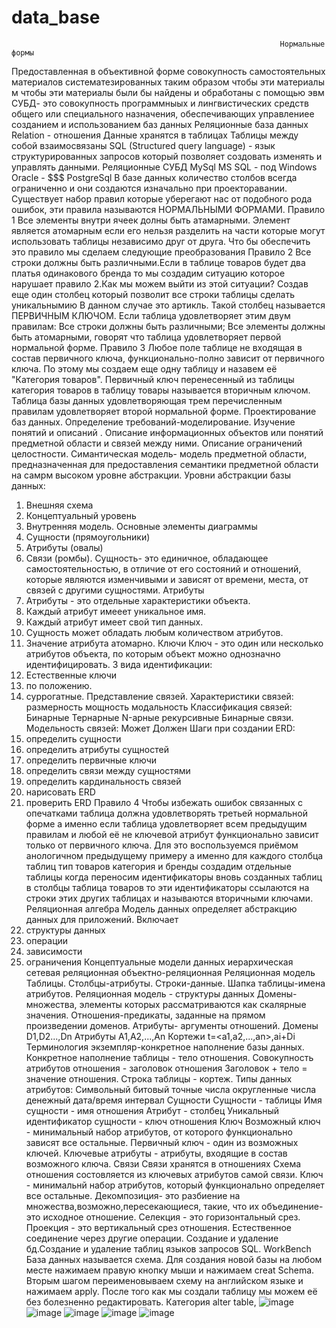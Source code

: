 # data_base
                                                                Нормальные формы 
Предоставленная в объективной форме совокупность самостоятельных материалов  систематезированных таким образом чтобы эти материалы м  чтобы эти материалы были бы найдены и обработаны с помощью эвм
СУБД- это совокупность программныых и лингвистических средств общего или специального назначения, обеспечивающих управлениее созданием и использованием баз данных
                                                            Реляционные база данных
Relation - отношения
Данные хранятся в таблицах
Таблицы между собой взаимосвязаны
SQL (Structured query language) - язык структурированных запросов который позволяет создовать изменять и управлять данными.
                                                                 Реляционные СУБД
MySql
MS SQL - под Windows 
Oracle - $$$
PostgreSql
В базе данных количество столбов всегда ограниченно и они создаются изначально при проекторавании.
Существует набор правил которые уберегают нас от подобного рода ошибок, эти правила называются НОРМАЛЬНЫМИ ФОРМАМИ.
                                                                      Правило 1
Все элементы внутри ячеек долны быть атамарными. Элемент является атомарным если его нельзя разделить на части которые могут использовать таблицы независимо друг от друга.
Что бы обеспечить это правило мы сделаем следующие преобразования
                                                                      Правило 2 
Все строки должны быть различными.Если в таблице товаров будет два платья одинакового бренда то мы создадим ситуацию которое нарушает правило 2.Как мы можем выйти из этой ситуации? Создав еще один столбец который позволит все строки таблицы сделать уникальнымию В данном случае это артикль. Такой столбец называется ПЕРВИЧНЫМ КЛЮЧОМ.
Если таблица удовлетворяет этим двум правилам: 
Все строки должны быть различными; Все элементы должны быть атомарными, говорят что таблица удовлетворяет первой нормальной форме.
                                                                      Правило 3 
Любое поле таблице не входящая в состав первичного ключа, функционально-полно зависит от первичного ключа. По этому мы создаем еще одну таблицу и назавем её "Категория товаров". Первичный ключ перенесенный из таблицы категория товаров в таблицу товары называется вторичным ключом. Таблица базы данных удовлетворяющая трем перечисленным правилам удовлетворяет второй нормальной форме.
                                                             Проектирование баз данных.
Определение требований-моделирование.
Изучение понятий и описаний .
Описание информационных объектов или понятий предметной области и связей между ними.
Описание ограничений целостности.
Симантическая модель- модель предметной области, предназначенная для предоставления семантики предметной области на самрм высоком уровне абстракции.
Уровни абстракции базы данных:
1. Внешняя схема
2. Концептуальный уровень
3. Внутренняя модель.
Основные элементы диаграммы 
1. Сущности (прямоугольники)
2. Атрибуты (овалы)
3. Связи (ромбы).
Сущность- это единичное, обладающее самостоятельностью, в отличие от его состояний и отношений, которые являются изменчивыми и зависят от времени, места, от связей с другими сущностями.
Атрибуты
1. Атрибуты - это отдельные характеристики объекта.
2. Каждый атрибут имееет уникальное имя.
3. Каждый атрибут имеет свой тип данных.
4. Сущность может обладать любым количеством атрибутов.
5. Значение атрибута атомарно.
Ключи
Ключ - это один или несколько атрибутов объекта, по которым объект можно однозначно идентифицировать.
3 вида идентификации:
1. Естественные ключи
2. по положению.
3. суррогатные.
Представление связей.
Характеристики связей:
размерность 
мощность 
модальность 
Классификация связей:
Бинарные 
Тернарные
N-арные
рекурсивные
Бинарные связи.
Модельность связей:
Может 
Должен
Шаги при создании ERD:
1. определить сущности
2. определить атрибуты сущностей
3. определить первичные ключи
4. определить связи между сущностями
5. определить кардинальность связей
6. нарисовать ERD
7. проверить ERD
Правило 4 
Чтобы избежать ошибок связанных с опечатками таблица должна удовлетворять третьей нормальной форме а именно если таблица удовлетворяет всем предыдущим правилам и любой её не ключевой атрибут функционально зависит только от первичного ключа. Для это воспользуемся приёмом анологичном предыдущему примеру а именно для каждого столбца таблиц тип товаров категория и бренды создадим отдельные таблицы когда переносим идентификаторы вновь созданных таблиц в столбцы таблица товаров то эти идентификаторы ссылаются на строки этих других таблицах и называются вторичными ключами.
                                                            Реляционная алгебра 
Модель данных определяет абстракцию данных для приложений.
Включает
1. структуры данных
2. операции
3. зависимости
4. ограничения
Концептуальные модели данных
иерархическая
сетевая
реляционная
объектно-реляционная
                                                              Реляционная модель
Таблицы.
Столбцы-атрибуты.
Строки-данные.
Шапка таблицы-имена атрибутов.
Реляционная модель - структуры данных
Домены- множества, элементы которых рассматриваются как скалярные значения.
Отношения-предикаты, заданные на прямом произведении доменов.
Атрибуты- аргументы отношений.
Домены D1,D2...,Dn
Атрибуты A1,A2,...,An
Кортежи t=<a1,a2,...,an>,ai+Di
Терминология
экземпляр-конкретное наполнение базы данных.
Конкретное наполнение таблицы - тело отношения.
Совокупность атрибутов отношения - заголовок отношения
Заголовок + тело = значение отношения.
Строка таблицы - кортеж.
Типы данных атрибутов:
Символьный
битовый
точные числа
округленные числа
денежный
дата/время
интервал
Сущности
Сущности - таблицы
Имя сущности - имя отношения
Атрибут - столбец
Уникальный идентификатор сущности - ключ отношения
Ключ 
Возможный ключ - минимальный набор атрибутов, от которого функционально зависят все остальные.
Первичный ключ - один из возможных ключей.
Ключевые атрибуты - атрибуты, входящие в состав возможного ключа.
Связи 
Связи хранятся в отношениях
Схема отношения состовляется из ключевых атрибутов самой связи.
Ключ - минимальнй набор атрибутов, который функционально определяет все остальные.
Декомпозиция- это разбиение на множества,возможно,пересекающиеся, такие, что их объединение-это исходное отношение.
Селекция - это горизонтальный срез.
Проекция - это вертикальный срез отношения.
Естественное соединение через другие операции.
                            Создание и удаление бд.Создание и удаление таблиц языков запросов SQL.
WorkBench База данных называется схема.
Для создания новой базы на любом месте нажимаем правую кнопку мыши и нажимаем creat Schema.
Вторым шагом переименовываем схему на английском языке и нажимаем apply.
После того как мы создали таблицу мы можем её без болезненно редактировать.
Категория alter table, ![image](https://user-images.githubusercontent.com/112687453/189098267-56fffea5-c671-4d49-9b90-fe4451515a74.png)
![image](https://user-images.githubusercontent.com/112687453/189099895-1e61f27a-a2eb-4828-b8fd-3555c8864139.png)
![image](https://user-images.githubusercontent.com/112687453/189099945-512af554-d1b0-46c7-a358-70bbc73ab68f.png)
![image](https://user-images.githubusercontent.com/112687453/189099996-8186fc30-dbe9-46dd-9423-884ebe557841.png)
![image](https://user-images.githubusercontent.com/112687453/189100042-30f155b8-5363-4f1d-85e3-432ce8b5978c.png)

